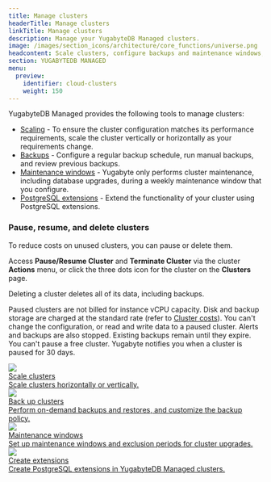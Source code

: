 ```yaml
---
title: Manage clusters
headerTitle: Manage clusters
linkTitle: Manage clusters
description: Manage your YugabyteDB Managed clusters.
image: /images/section_icons/architecture/core_functions/universe.png
headcontent: Scale clusters, configure backups and maintenance windows, and pause or delete clusters.
section: YUGABYTEDB MANAGED
menu:
  preview:
    identifier: cloud-clusters
    weight: 150
---
```


YugabyteDB Managed provides the following tools to manage clusters:

- [Scaling](configure-clusters/) - To ensure the cluster configuration matches its performance requirements, scale the cluster vertically or horizontally as your requirements change.
- [Backups](backup-clusters/) - Configure a regular backup schedule, run manual backups, and review previous backups.
- [Maintenance windows](cloud-maintenance/) - Yugabyte only performs cluster maintenance, including database upgrades, during a weekly maintenance window that you configure.
- [PostgreSQL extensions](add-extensions/) - Extend the functionality of your cluster using PostgreSQL extensions.

### Pause, resume, and delete clusters

To reduce costs on unused clusters, you can pause or delete them.

Access **Pause/Resume Cluster** and **Terminate Cluster** via the cluster **Actions** menu, or click the three dots icon for the cluster on the **Clusters** page.

Deleting a cluster deletes all of its data, including backups.

Paused clusters are not billed for instance vCPU capacity. Disk and backup storage are charged at the standard rate (refer to [Cluster costs](../cloud-admin/cloud-billing-costs/#paused-cluster-costs)). You can't change the configuration, or read and write data to a paused cluster. Alerts and backups are also stopped. Existing backups remain until they expire. You can't pause a free cluster. Yugabyte notifies you when a cluster is paused for 30 days.

<div class="row">

  <div class="col-12 col-md-6 col-lg-12 col-xl-6">
    <a class="section-link icon-offset" href="configure-clusters/">
      <div class="head">
        <img class="icon" src="/images/section_icons/deploy/enterprise/administer.png" aria-hidden="true" />
        <div class="title">Scale clusters</div>
      </div>
      <div class="body">
        Scale clusters horizontally or vertically.
      </div>
    </a>
  </div>

  <div class="col-12 col-md-6 col-lg-12 col-xl-6">
    <a class="section-link icon-offset" href="backup-clusters/">
      <div class="head">
        <img class="icon" src="/images/section_icons/manage/backup.png" aria-hidden="true" />
        <div class="title">Back up clusters</div>
      </div>
      <div class="body">
        Perform on-demand backups and restores, and customize the backup policy.
      </div>
    </a>
  </div>

  <div class="col-12 col-md-6 col-lg-12 col-xl-6">
    <a class="section-link icon-offset" href="cloud-maintenance/">
      <div class="head">
        <img class="icon" src="/images/section_icons/manage/backup.png" aria-hidden="true" />
        <div class="title">Maintenance windows</div>
      </div>
      <div class="body">
        Set up maintenance windows and exclusion periods for cluster upgrades.
      </div>
    </a>
  </div>

  <div class="col-12 col-md-6 col-lg-12 col-xl-6">
    <a class="section-link icon-offset" href="add-extensions/">
      <div class="head">
        <img class="icon" src="/images/section_icons/explore/administer.png" aria-hidden="true" />
        <div class="title">Create extensions</div>
      </div>
      <div class="body">
        Create PostgreSQL extensions in YugabyteDB Managed clusters.
      </div>
    </a>
  </div>

</div>
